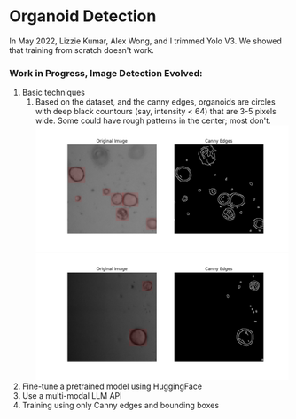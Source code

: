 # Organoid Detection

In May 2022, Lizzie Kumar, Alex Wong, and I trimmed Yolo V3. We showed that training from scratch doesn't work.

### Work in Progress, Image Detection Evolved:
1. Basic techniques
    1. Based on the dataset, and the canny edges, organoids are circles with deep black countours (say, intensity < 64) that are 3-5 pixels wide. Some could have rough patterns in the center; most don't.
    ![alt text](gallery/canny_edges.png)
    ![alt text](gallery/canny_edges_2.png)
    <!-- 2. Ask CoPilot, "How do I filter out high intensity circles using OpenCV?". CoPilot recommends Gaussian blur and Hough Circles. -->
2. Fine-tune a pretrained model using HuggingFace
3. Use a multi-modal LLM API
4. Training using only Canny edges and bounding boxes
